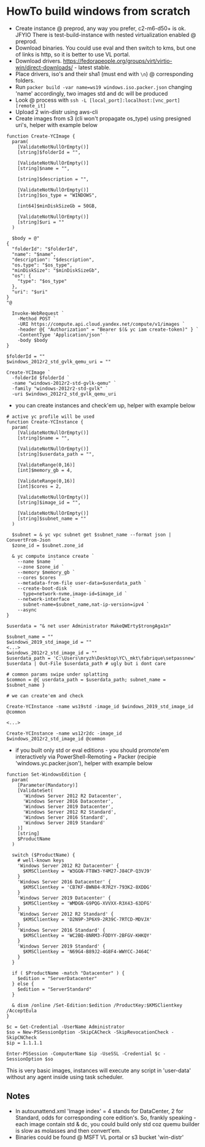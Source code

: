# HowTo build windows from scratch

* Create instance @ preprod, any way you prefer, c2-m6-d50+ is ok. JFYIO There is test-build-instance with nested virtualization enabled @ preprod.
* Download binaries. You could use eval and then switch to kms, but one of links is http, so it is better to use VL portal.
* Download drivers. https://fedorapeople.org/groups/virt/virtio-win/direct-downloads/ - latest stable.
* Place drivers, iso's and their sha1 (must end with `\n`) @ corresponding folders.
* Run `packer build -var name=ws19 windows.iso.packer.json` changing 'name' accordingly, two images std and dc will be produced
* Look @ process with `ssh -L [local_port]:localhost:[vnc_port] [remote_it]`
* Upload 2 win-distr using aws-cli
* Create images from s3 (cli won't propagate os_type) using presigned uri's, helper with example below

```(powershell)
function Create-YCImage {
  param(
    [ValidateNotNullOrEmpty()]
    [string]$folderId = "",

    [ValidateNotNullOrEmpty()]
    [string]$name = "",

    [string]$description = "",

    [ValidateNotNullOrEmpty()]
    [string]$os_type = "WINDOWS",

    [int64]$minDiskSizeGb = 50GB,

    [ValidateNotNullOrEmpty()]
    [string]$uri = ""
  )

  $body = @"
{
  "folderId": "$folderId",
  "name": "$name",
  "description": "$description",
  "os.type": "$os_type",
  "minDiskSize": "$minDiskSizeGb",
  "os": {
    "type": "$os_type"
  },
  "uri": "$uri"
}
"@

  Invoke-WebRequest `
    -Method POST `
    -URI https://compute.api.cloud.yandex.net/compute/v1/images `
    -header @{ "Authorization" = "Bearer $(& yc iam create-token)" } `
    -ContentType 'Application/json' `
    -body $body
}

$folderId = ""
$windows_2012r2_std_gvlk_qemu_uri = ""

Create-YCImage `
  -folderId $folderId `
  -name "windows-2012r2-std-gvlk-qemu" `
  -family "windows-2012r2-std-gvlk" `
  -uri $windows_2012r2_std_gvlk_qemu_uri

```

* you can create instances and check'em up, helper with example below

```
# active yc profile will be used
function Create-YCInstance {
  param(
    [ValidateNotNullOrEmpty()]
    [string]$name = "",
    
    [ValidateNotNullOrEmpty()]
    [string]$userdata_path = "",

    [ValidateRange(0,16)]
    [int]$memory_gb = 4,
    
    [ValidateRange(0,16)]
    [int]$cores = 2,
    
    [ValidateNotNullOrEmpty()]
    [string]$image_id = "",
    
    [ValidateNotNullOrEmpty()]
    [string]$subnet_name = ""
  )

  $subnet = & yc vpc subnet get $subnet_name --format json | ConvertFrom-Json
  $zone_id = $subnet.zone_id

  & yc compute instance create `
    --name $name `
    --zone $zone_id `
    --memory $memory_gb `
    --cores $cores `
    --metadata-from-file user-data=$userdata_path `
    --create-boot-disk `
      type=network-nvme,image-id=$image_id `
    --network-interface `
      subnet-name=$subnet_name,nat-ip-version=ipv4 `
    --async
}

$userdata = "& net user Administrator MakeQWErty$trongAga1n"

$subnet_name = ""
$windows_2019_std_image_id = ""
<...>
$windows_2012r2_std_image_id = ""
$userdata_path = 'C:\Users\mryzh\Desktop\YC\_mkt\fabrique\setpassnew'
$userdata | Out-File $userdata_path # ugly but i dont care

# common params swipe under splatting
$common = @{ userdata_path = $userdata_path; subnet_name = $subnet_name }

# we can create'em and check

Create-YCInstance -name ws19std -image_id $windows_2019_std_image_id @common

<...>

Create-YCInstance -name ws12r2dc -image_id $windows_2012r2_std_image_id @common
```

* if you built only std or eval editions - you should promote'em interactively via PowerShell-Remoting + Packer (recipie 'windows.yc.packer.json'), helper with example below

```(powershell)
function Set-WindowsEdition {
  param(
    [Parameter(Mandatory)]  
    [ValidateSet(
      'Windows Server 2012 R2 Datacenter',
      'Windows Server 2016 Datacenter',
      'Windows Server 2019 Datacenter',
      'Windows Server 2012 R2 Standard',
      'Windows Server 2016 Standard',
      'Windows Server 2019 Standard'
    )]
    [string]
    $ProductName
  )

  switch ($ProductName) {
    # well-known keys
    'Windows Server 2012 R2 Datacenter' {
      $KMSClientkey = 'W3GGN-FT8W3-Y4M27-J84CP-Q3VJ9'
    }
    'Windows Server 2016 Datacenter' {
      $KMSClientkey = 'CB7KF-BWN84-R7R2Y-793K2-8XDDG'
    }
    'Windows Server 2019 Datacenter' {
      $KMSClientkey = 'WMDGN-G9PQG-XVVXX-R3X43-63DFG'
    }
    'Windows Server 2012 R2 Standard' {
      $KMSClientkey = 'D2N9P-3P6X9-2R39C-7RTCD-MDVJX'
    }
    'Windows Server 2016 Standard' {
      $KMSClientkey = 'WC2BQ-8NRM3-FDDYY-2BFGV-KHKQY'
    }
    'Windows Server 2019 Standard' {
      $KMSClientkey = 'N69G4-B89J2-4G8F4-WWYCC-J464C'
    }
  }

  if ( $ProductName -match "Datacenter" ) {
    $edition = "ServerDatacenter"
  } else {
    $edition = "ServerStandard"
  }

  & dism /online /Set-Edition:$edition /ProductKey:$KMSClientkey /AcceptEula
}

$c = Get-Credential -UserName Administrator
$so = New-PSSessionOption -SkipCACheck -SkipRevocationCheck -SkipCNCheck
$ip = 1.1.1.1

Enter-PSSession -ComputerName $ip -UseSSL -Credential $c -SessionOption $so

```

This is very basic images, instances will execute any script in 'user-data' without any agent inside using task scheduler.

## Notes

* In autounattend.xml 'Image index' = 4 stands for DataCenter, 2 for Standard, odds for corresponding core edition's. So, frankly speaking - each image contain std & dc, you could build only std coz quemu builder is slow as molasses and then convert'em.
* Binaries could be found @ MSFT VL portal or s3 bucket 'win-distr'
